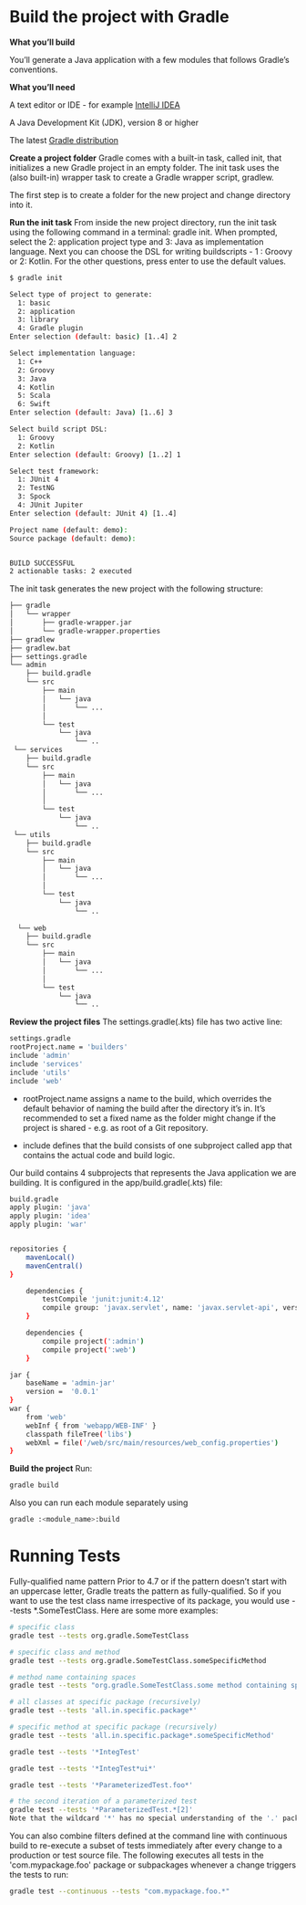 # Build the project with Gradle

**What you’ll build**

You’ll generate a Java application with a few modules that follows Gradle’s conventions.

**What you’ll need**

A text editor or IDE - for example [IntelliJ IDEA](https://www.jetbrains.com/idea/download/)

A Java Development Kit (JDK), version 8 or higher

The latest [Gradle distribution](https://gradle.org/install)

**Create a project folder**
Gradle comes with a built-in task, called init, that initializes a new Gradle project in an empty folder. The init task uses the (also built-in) wrapper task to create a Gradle wrapper script, gradlew.

The first step is to create a folder for the new project and change directory into it.

**Run the init task**
From inside the new project directory, run the init task using the following command in a terminal: gradle init. 
When prompted, select the 2: application project type and 3: Java as implementation language.
Next you can choose the DSL for writing buildscripts - 1 : Groovy or 2: Kotlin. For the other questions, press enter to use the default values.

```sh
$ gradle init

Select type of project to generate:
  1: basic
  2: application
  3: library
  4: Gradle plugin
Enter selection (default: basic) [1..4] 2

Select implementation language:
  1: C++
  2: Groovy
  3: Java
  4: Kotlin
  5: Scala
  6: Swift
Enter selection (default: Java) [1..6] 3

Select build script DSL:
  1: Groovy
  2: Kotlin
Enter selection (default: Groovy) [1..2] 1

Select test framework:
  1: JUnit 4
  2: TestNG
  3: Spock
  4: JUnit Jupiter
Enter selection (default: JUnit 4) [1..4]

Project name (default: demo):
Source package (default: demo):


BUILD SUCCESSFUL
2 actionable tasks: 2 executed
```

The init task generates the new project with the following structure:
```sh
├── gradle 
│   └── wrapper
│       ├── gradle-wrapper.jar
│       └── gradle-wrapper.properties
├── gradlew 
├── gradlew.bat 
├── settings.gradle 
└── admin
    ├── build.gradle 
    └── src
        ├── main
        │   └── java 
        │       └── ...
        │           
        └── test
            └── java 
                └── ..
 └── services
    ├── build.gradle 
    └── src
        ├── main
        │   └── java 
        │       └── ...
        │           
        └── test
            └── java 
                └── .. 
 └── utils
    ├── build.gradle 
    └── src
        ├── main
        │   └── java 
        │       └── ...
        │           
        └── test
            └── java 
                └── ..   
                
  └── web
    ├── build.gradle 
    └── src
        ├── main
        │   └── java 
        │       └── ...
        │           
        └── test
            └── java 
                └── ..     
 ```               
**Review the project files**
The settings.gradle(.kts) file has two active line:

```sh
settings.gradle
rootProject.name = 'builders'
include 'admin'
include 'services'
include 'utils'
include 'web'
 ``` 
* rootProject.name assigns a name to the build, which overrides the default behavior of naming the build after the directory it’s in. 
It’s recommended to set a fixed name as the folder might change if the project is shared - e.g. as root of a Git repository.

* include defines that the build consists of one subproject called app that contains the actual code and build logic. 

Our build contains 4 subprojects that represents the Java application we are building. It is configured in the app/build.gradle(.kts) file:

```sh
build.gradle
apply plugin: 'java'
apply plugin: 'idea'
apply plugin: 'war'


repositories {
    mavenLocal()
    mavenCentral()
}

    dependencies {
        testCompile 'junit:junit:4.12'
        compile group: 'javax.servlet', name: 'javax.servlet-api', version: '3.0.1'
    }

    dependencies {
        compile project(':admin')
        compile project(':web')
    }

jar {
    baseName = 'admin-jar'
    version =  '0.0.1'
}
war {
    from 'web'
    webInf { from 'webapp/WEB-INF' }
    classpath fileTree('libs')
    webXml = file('/web/src/main/resources/web_config.properties')
}

 ``` 
 **Build the project**
 Run:
 ```sh
 gradle build
 ``` 
 Also you can run each module separately using 
  ```sh
 gradle :<module_name>:build
 ``` 
 
  # Running Tests
 
 Fully-qualified name pattern
Prior to 4.7 or if the pattern doesn’t start with an uppercase letter, Gradle treats the pattern as fully-qualified. So if you want to use the test class name irrespective of its package, you would use --tests *.SomeTestClass. Here are some more examples:
 ```sh
# specific class
gradle test --tests org.gradle.SomeTestClass

# specific class and method
gradle test --tests org.gradle.SomeTestClass.someSpecificMethod

# method name containing spaces
gradle test --tests "org.gradle.SomeTestClass.some method containing spaces"

# all classes at specific package (recursively)
gradle test --tests 'all.in.specific.package*'

# specific method at specific package (recursively)
gradle test --tests 'all.in.specific.package*.someSpecificMethod'

gradle test --tests '*IntegTest'

gradle test --tests '*IntegTest*ui*'

gradle test --tests '*ParameterizedTest.foo*'

# the second iteration of a parameterized test
gradle test --tests '*ParameterizedTest.*[2]'
Note that the wildcard '*' has no special understanding of the '.' package separator. It’s purely text based. So --tests *.SomeTestClass will match any package, regardless of its 'depth'.

 ```
You can also combine filters defined at the command line with continuous build to re-execute a subset of tests immediately after every change to a production or test source file. The following executes all tests in the 'com.mypackage.foo' package or subpackages whenever a change triggers the tests to run:
```sh
gradle test --continuous --tests "com.mypackage.foo.*"
 ```

 
